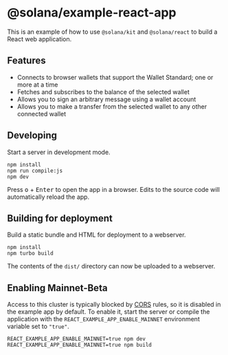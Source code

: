 # @solana/example-react-app

This is an example of how to use `@solana/kit` and `@solana/react` to build a React web application.

## Features

- Connects to browser wallets that support the Wallet Standard; one or more at a time
- Fetches and subscribes to the balance of the selected wallet
- Allows you to sign an arbitrary message using a wallet account
- Allows you to make a transfer from the selected wallet to any other connected wallet

## Developing

Start a server in development mode.

```shell
npm install
npm run compile:js
npm dev
```

Press <kbd>o</kbd> + <kbd>Enter</kbd> to open the app in a browser. Edits to the source code will automatically reload the app.

## Building for deployment

Build a static bundle and HTML for deployment to a webserver.

```shell
npm install
npm turbo build
```

The contents of the `dist/` directory can now be uploaded to a webserver.

## Enabling Mainnet-Beta

Access to this cluster is typically blocked by [CORS](https://developer.mozilla.org/en-US/docs/Web/HTTP/CORS) rules, so it is disabled in the example app by default. To enable it, start the server or compile the application with the `REACT_EXAMPLE_APP_ENABLE_MAINNET` environment variable set to `"true"`.

```shell
REACT_EXAMPLE_APP_ENABLE_MAINNET=true npm dev
REACT_EXAMPLE_APP_ENABLE_MAINNET=true npm build
```
